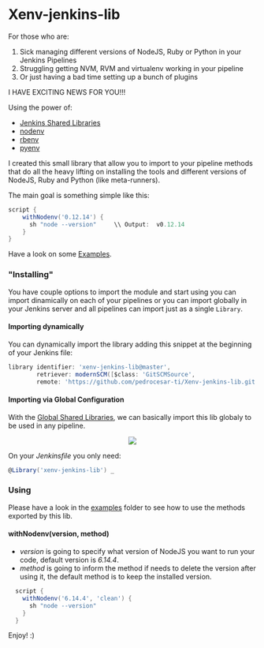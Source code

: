 # Xenv-jenkins-lib

For those who are:
1. Sick managing different versions of NodeJS, Ruby or Python in your Jenkins Pipelines
2. Struggling getting NVM, RVM and virtualenv working in your pipeline
3. Or just having a bad time setting up a bunch of plugins

I HAVE EXCITING NEWS FOR YOU!!! 


Using the power of:
- [Jenkins Shared Libraries](https://jenkins.io/doc/book/pipeline/shared-libraries/)
- [nodenv](https://github.com/nodenv/nodenv)
- [rbenv](https://github.com/rbenv/rbenv)
- [pyenv](https://github.com/pyenv/pyenv)

I created this small library that allow you to import to your pipeline  methods that do all the heavy lifting on installing the tools and different versions of NodeJS, Ruby and Python (like meta-runners).

The main goal is something simple like this:
```groovy
script {
    withNodenv('0.12.14') {
      sh "node --version"     \\ Output:  v0.12.14
    }
}
```

Have a look on some [Examples](./examples/).

### "Installing"
You have couple options to import the module and start using you can import dinamically on each of your pipelines or you can import globally in your Jenkins server and all pipelines can import just as a single `Library`.

#### Importing dynamically
You can dynamically import the library adding this snippet at the beginning of your Jenkins file:
```groovy
library identifier: 'xenv-jenkins-lib@master', 
        retriever: modernSCM([$class: 'GitSCMSource', 
        remote: 'https://github.com/pedrocesar-ti/Xenv-jenkins-lib.git'])
```

#### Importing via Global Configuration
With the [Global Shared Libraries](https://jenkins.io/doc/book/pipeline/shared-libraries/#global-shared-libraries), we can basically import this lib globaly to be used in any pipeline. 
<p align="center"><img src="https://dl.dropboxusercontent.com/s/c74sr7mqgyqoo9x/Screen%20Shot%202018-09-23%20at%207.04.52%20AM.png"Jenkins Global"></p>

On your _Jenkinsfile_ you only need:
```groovy
@Library('xenv-jenkins-lib') _
```

### Using
Please have a look in the [examples](./examples/) folder to see how to use the methods exported by this lib.

#### withNodenv(version, method)
* _version_ is going to specify what version of NodeJS you want to run your code, default version is _6.14.4_.
* _method_ is going to inform the method if needs to delete the version after using it, the default method is to keep the installed version.

```groovy
  script {
    withNodenv('6.14.4', 'clean') {
      sh "node --version"
    }
  }
```


Enjoy! :)
